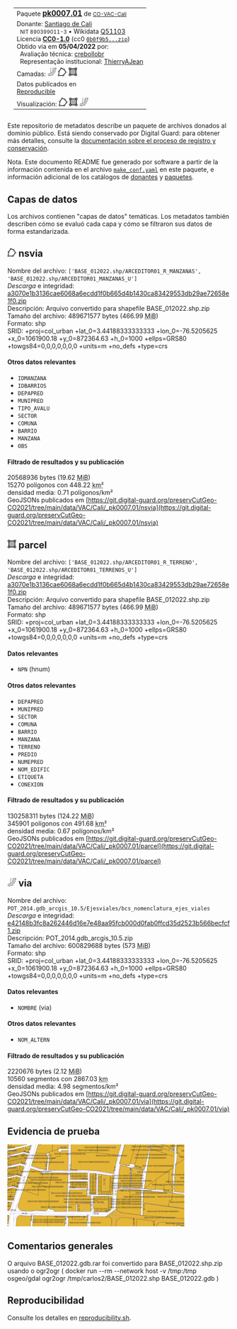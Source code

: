 <aside>
<table align="right" style="padding: 1em">
<tr><td>Paquete <a target="_git" title="Enlace canónico a git para este paquete." href="https://git.digital-guard.org/preserv-CO/blob/main/data/VAC/Cali/_pk0007.01"><big><b>pk0007.01</b></big></a> de <small><a target="_afacodes" title="Jurisdicción" href="https://afa.codes/CO-VAC-Cali">CO-VAC-Cali</a></small>
</td></tr>
<tr><td>
Donante: <a rel="external" target="_doador" href="https://www.cali.gov.co">Santiago de Cali</a>
<br/>&nbsp; <small>NIT 890399011-3</small> • Wikidata <a rel="external" target="_doador" title="Enlace del descriptor Wikidata del donante" href="https://www.wikidata.org/wiki/Q51103">Q51103</a></small><br/>
Licencia <a rel="external" target="_doador" href="https://creativecommons.org/publicdomain/zero/1.0/"><b>CC0-1.0</b></a> (cc0 <a title="SHA256 0b0f9b510c5a82125edab20161cc36290d0a677d99a03e21392de841a647b5bb.zip" href="http://dl.digital-guard.org/0b0f9b510c5a82125edab20161cc36290d0a677d99a03e21392de841a647b5bb.zip"><code>0b0f9b5...zip</code></a>)<br/>
Obtido via <i></i> em <b>05/04/2022</b> por:
<br/>&nbsp; Avaliação técnica: <a rel="external" target="_gitPerson" title="Usuario de Git" href="https://github.com/crebollobr">crebollobr</a>
<br/>&nbsp; Representação institucional: <a rel="external" target="_gitPerson" title="Usuario de" href="https://github.com/ThierryAJean">ThierryAJean</a><br/>
</td></tr>
<tr><td>Camadas: <a title="via" href="#-via"><img src="https://raw.githubusercontent.com/digital-guard/preserv/main/docs/assets/layerIcon-via.png" alt="via" width="20"/></a> <a title="nsvia" href="#-nsvia"><img src="https://raw.githubusercontent.com/digital-guard/preserv/main/docs/assets/layerIcon-nsvia.png" alt="nsvia" width="20"/></a> <a title="parcel" href="#-parcel"><img src="https://raw.githubusercontent.com/digital-guard/preserv/main/docs/assets/layerIcon-parcel.png" alt="parcel" width="20"/></a> </td></tr>
<tr><td>Datos publicados en <a href="https://git.digital-guard.org/preservCutGeo-CO2021/tree/main/data/VAC/Cali/_pk0007.01"></a><br/><a href="#reproducibilidad">Reproducible</a></td></tr>
<tr><td>Visualización: <a title="nsvia" href="https://viz.addressforall.org/CO-VAC-Cali/_pk0007.01/nsvia"><img src="https://raw.githubusercontent.com/digital-guard/preserv/main/docs/assets/layerIcon-nsvia.png" alt="nsvia" width="20"/></a> <a title="parcel" href="https://viz.addressforall.org/CO-VAC-Cali/_pk0007.01/parcel"><img src="https://raw.githubusercontent.com/digital-guard/preserv/main/docs/assets/layerIcon-parcel.png" alt="parcel" width="20"/></a> <a title="via" href="https://viz.addressforall.org/CO-VAC-Cali/_pk0007.01/via"><img src="https://raw.githubusercontent.com/digital-guard/preserv/main/docs/assets/layerIcon-via.png" alt="via" width="20"/></a> </td></tr>
</table>
</aside>

<section>

Este repositorio de metadatos describe un paquete de archivos donados al dominio público. Está siendo conservado por Digital Guard: para obtener más detalles, consulte la [documentación sobre el proceso de registro y conservación](https://wiki.addressforall.org/doc/Documentação_Digital-guard).

Nota. Este documento README fue generado por software a partir de la información contenida en el archivo [`make_conf.yaml`](https://git.digital-guard.org/preserv-CO/blob/main/data/VAC/Cali/_pk0007.01/make_conf.yaml) en este paquete, e información adicional de los catálogos de [donantes](https://git.digital-guard.org/preserv-BR/blob/main/data/donor.csv) y [paquetes](https://git.digital-guard.org/preserv-BR/blob/main/data/donatedPack.csv).

# Capas de datos

Los archivos contienen "capas de datos" temáticas. Los metadatos también describen cómo se evaluó cada capa y cómo se filtraron sus datos de forma estandarizada.

## <img src="https://raw.githubusercontent.com/digital-guard/preserv/main/docs/assets/layerIcon-nsvia.png" alt="nsvia" width="20"/> nsvia

Nombre del archivo: `['BASE_012022.shp/ARCEDITOR01_R_MANZANAS', 'BASE_012022.shp/ARCEDITOR01_MANZANAS_U']`<br/>*Descarga* e integridad: [a3070e1b3136cae6068a6ecdd1f0b665d4b1430ca83429553db29ae72658e1f0.zip](http://dl.digital-guard.org/a3070e1b3136cae6068a6ecdd1f0b665d4b1430ca83429553db29ae72658e1f0.zip)<br/>Descripción: Arquivo convertido para shapefile BASE_012022.shp.zip<br/>Tamaño del archivo: 489671577 bytes (466.99 <abbr title="mebibyte">MiB</abbr>)<br/>Formato: shp<br/>SRID: +proj=col_urban +lat_0=3.44188333333333 +lon_0=-76.5205625 +x_0=1061900.18 +y_0=872364.63 +h_0=1000 +ellps=GRS80 +towgs84=0,0,0,0,0,0,0 +units=m +no_defs +type=crs

#### Otros datos relevantes
* `IDMANZANA`
* `IDBARRIOS`
* `DEPAPRED`
* `MUNIPRED`
* `TIPO_AVALU`
* `SECTOR`
* `COMUNA`
* `BARRIO`
* `MANZANA`
* `OBS`

#### Filtrado de resultados y su publicación
20568936 bytes (19.62 <abbr title="mebibyte">MiB</abbr>)<br/>15270 polígonos con 448.22 <abbr title="quilômetros quadrados">km²</abbr><br/>densidad media: 0.71 polígonos/km²<br/>GeoJSONs publicados em [https://git.digital-guard.org/preservCutGeo-CO2021/tree/main/data/VAC/Cali/_pk0007.01/nsvia](https://git.digital-guard.org/preservCutGeo-CO2021/tree/main/data/VAC/Cali/_pk0007.01/nsvia)

## <img src="https://raw.githubusercontent.com/digital-guard/preserv/main/docs/assets/layerIcon-parcel.png" alt="parcel" width="20"/> parcel

Nombre del archivo: `['BASE_012022.shp/ARCEDITOR01_R_TERRENO', 'BASE_012022.shp/ARCEDITOR01_TERRENOS_U']`<br/>*Descarga* e integridad: [a3070e1b3136cae6068a6ecdd1f0b665d4b1430ca83429553db29ae72658e1f0.zip](http://dl.digital-guard.org/a3070e1b3136cae6068a6ecdd1f0b665d4b1430ca83429553db29ae72658e1f0.zip)<br/>Descripción: Arquivo convertido para shapefile BASE_012022.shp.zip<br/>Tamaño del archivo: 489671577 bytes (466.99 <abbr title="mebibyte">MiB</abbr>)<br/>Formato: shp<br/>SRID: +proj=col_urban +lat_0=3.44188333333333 +lon_0=-76.5205625 +x_0=1061900.18 +y_0=872364.63 +h_0=1000 +ellps=GRS80 +towgs84=0,0,0,0,0,0,0 +units=m +no_defs +type=crs

#### Datos relevantes
* `NPN` (hnum)

#### Otros datos relevantes
* `DEPAPRED`
* `MUNIPRED`
* `SECTOR`
* `COMUNA`
* `BARRIO`
* `MANZANA`
* `TERRENO`
* `PREDIO`
* `NUMEPRED`
* `NOM_EDIFIC`
* `ETIQUETA`
* `CONEXION`

#### Filtrado de resultados y su publicación
130258311 bytes (124.22 <abbr title="mebibyte">MiB</abbr>)<br/>345901 polígonos con 491.68 <abbr title="quilômetros quadrados">km²</abbr><br/>densidad media: 0.67 polígonos/km²<br/>GeoJSONs publicados em [https://git.digital-guard.org/preservCutGeo-CO2021/tree/main/data/VAC/Cali/_pk0007.01/parcel](https://git.digital-guard.org/preservCutGeo-CO2021/tree/main/data/VAC/Cali/_pk0007.01/parcel)

## <img src="https://raw.githubusercontent.com/digital-guard/preserv/main/docs/assets/layerIcon-via.png" alt="via" width="20"/> via

Nombre del archivo: `POT_2014.gdb_arcgis_10.5/Ejesviales/bcs_nomenclatura_ejes_viales`<br/>*Descarga* e integridad: [e42148b3fc8a262446d16e7e48aa95fcb000d0fab0ffcd35d2523b566becfcf1.zip](http://dl.digital-guard.org/e42148b3fc8a262446d16e7e48aa95fcb000d0fab0ffcd35d2523b566becfcf1.zip)<br/>Descripción: POT_2014.gdb_arcgis_10.5.zip<br/>Tamaño del archivo: 600829688 bytes (573 <abbr title="mebibyte">MiB</abbr>)<br/>Formato: shp<br/>SRID: +proj=col_urban +lat_0=3.44188333333333 +lon_0=-76.5205625 +x_0=1061900.18 +y_0=872364.63 +h_0=1000 +ellps=GRS80 +towgs84=0,0,0,0,0,0,0 +units=m +no_defs +type=crs

#### Datos relevantes
* `NOMBRE` (via)

#### Otros datos relevantes
* `NOM_ALTERN`

#### Filtrado de resultados y su publicación
2220676 bytes (2.12 <abbr title="mebibyte">MiB</abbr>)<br/>10560 segmentos con 2867.03 <abbr title="quilômetros">km</abbr><br/>densidad media: 4.98 segmentos/km²<br/>GeoJSONs publicados em [https://git.digital-guard.org/preservCutGeo-CO2021/tree/main/data/VAC/Cali/_pk0007.01/via](https://git.digital-guard.org/preservCutGeo-CO2021/tree/main/data/VAC/Cali/_pk0007.01/via)

# Evidencia de prueba
<img src="evidencia.png" width="400"/>

# Comentarios generales
O arquivo BASE_012022.gdb.rar foi convertido para BASE_012022.shp.zip usando o ogr2ogr ( docker run --rm --network host -v /tmp:/tmp osgeo/gdal ogr2ogr /tmp/carlos2/BASE_012022.shp BASE_012022.gdb )

</section>
<section>

# Reproducibilidad

Consulte los detalles en [reproducibility.sh](https://git.digital-guard.org/preserv-CO/blob/main/data/VAC/Cali/_pk0007.01/reproducibility.sh).

</section>

